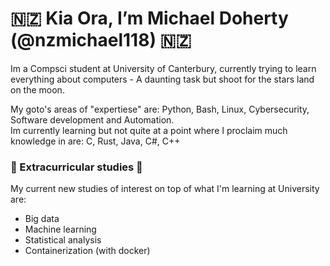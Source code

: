 # 🇳🇿 Kia Ora, I’m Michael Doherty (@nzmichael118) 🇳🇿
Im a Compsci student at University of Canterbury, currently trying to learn everything about computers - A daunting task but shoot for the stars land on the moon. 

My goto's areas of "expertiese" are: Python, Bash, Linux, Cybersecurity, Software development and Automation. <br>
Im currently learning but not quite at a point where I proclaim much knowledge in are: C, Rust, Java, C#, C++
### 📖 Extracurricular studies 📖
My current new studies of interest on top of what I'm learning at University are:
- Big data
- Machine learning
- Statistical analysis 
- Containerization (with docker)
